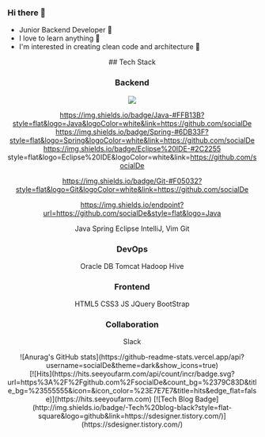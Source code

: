 ### Hi there 👋
   * Junior Backend Developer 🌱 
   * I love to learn anything 📖
   * I'm interested in creating clean code and architecture 🤔 

<div align=center>
## Tech Stack

### Backend

<img src="https://img.shields.io/badge/Java-#FFB13B?style=flat&logo=Java&logoColor=white&link=https://github.com/socialDe"/>

https://img.shields.io/badge/Java-#FFB13B?style=flat&logo=Java&logoColor=white&link=https://github.com/socialDe
https://img.shields.io/badge/Spring-#6DB33F?style=flat&logo=Spring&logoColor=white&link=https://github.com/socialDe
https://img.shields.io/badge/Eclipse%20IDE-#2C2255 style=flat&logo=Eclipse%20IDE&logoColor=white&link=https://github.com/socialDe 

https://img.shields.io/badge/Git-#F05032?style=flat&logo=Git&logoColor=white&link=https://github.com/socialDe

https://img.shields.io/endpoint?url=https://github.com/socialDe&style=flat&logo=Java

Java
Spring
Eclipse IntelliJ, Vim
Git
### DevOps
Oracle DB
Tomcat
Hadoop Hive
### Frontend
HTML5 CSS3 JS 
JQuery
BootStrap
### Collaboration
Slack
</div>



<div align=center>
   ![Anurag's GitHub stats](https://github-readme-stats.vercel.app/api?username=socialDe&theme=dark&show_icons=true)
</div>
  
<div align=center>
   [![Hits](https://hits.seeyoufarm.com/api/count/incr/badge.svg?url=https%3A%2F%2Fgithub.com%2FsocialDe&count_bg=%2379C83D&title_bg=%23555555&icon=&icon_color=%23E7E7E7&title=hits&edge_flat=false)](https://hits.seeyoufarm.com) [![Tech Blog Badge](http://img.shields.io/badge/-Tech%20blog-black?style=flat-square&logo=github&link=https://sdesigner.tistory.com/)](https://sdesigner.tistory.com/)
</div>

<!--
**socialDe/SocialDe** is a ✨ _special_ ✨ repository because its `README.md` (this file) appears on your GitHub profile.

Here are some ideas to get you started:

- 🔭 I’m currently working on ...
- 🌱 I’m currently learning ...
- 👯 I’m looking to collaborate on ...
- 🤔 I’m looking for help with ...
- 💬 Ask me about ...
- 📫 How to reach me: ...
- 😄 Pronouns: ...
- ⚡ Fun fact: ...
-->
